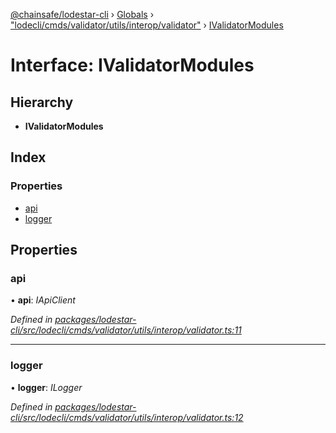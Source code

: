 [@chainsafe/lodestar-cli](../README.md) › [Globals](../globals.md) › ["lodecli/cmds/validator/utils/interop/validator"](../modules/_lodecli_cmds_validator_utils_interop_validator_.md) › [IValidatorModules](_lodecli_cmds_validator_utils_interop_validator_.ivalidatormodules.md)

# Interface: IValidatorModules

## Hierarchy

* **IValidatorModules**

## Index

### Properties

* [api](_lodecli_cmds_validator_utils_interop_validator_.ivalidatormodules.md#api)
* [logger](_lodecli_cmds_validator_utils_interop_validator_.ivalidatormodules.md#logger)

## Properties

###  api

• **api**: *IApiClient*

*Defined in [packages/lodestar-cli/src/lodecli/cmds/validator/utils/interop/validator.ts:11](https://github.com/ChainSafe/lodestar/blob/1b619203f/packages/lodestar-cli/src/lodecli/cmds/validator/utils/interop/validator.ts#L11)*

___

###  logger

• **logger**: *ILogger*

*Defined in [packages/lodestar-cli/src/lodecli/cmds/validator/utils/interop/validator.ts:12](https://github.com/ChainSafe/lodestar/blob/1b619203f/packages/lodestar-cli/src/lodecli/cmds/validator/utils/interop/validator.ts#L12)*
